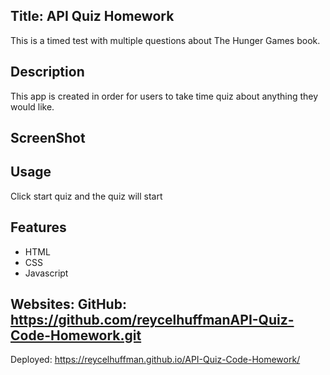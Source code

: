 ## Title: API Quiz Homework 
This is a timed test with multiple questions about The Hunger Games book. 

## Description 
This app is created in order for users to take time quiz about anything they would like. 

## ScreenShot 


## Usage 
Click start quiz and the quiz will start

## Features 
- HTML
- CSS
- Javascript 

## Websites: GitHub: https://github.com/reycelhuffmanAPI-Quiz-Code-Homework.git
Deployed: https://reycelhuffman.github.io/API-Quiz-Code-Homework/
